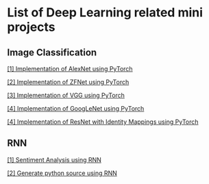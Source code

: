 # List of Deep Learning related mini projects

## Image Classification
[[1] Implementation of AlexNet using PyTorch ](https://github.com/adeveloperdiary/DeepLearning_MiniProjects/tree/master/AlexNet)

[[2] Implementation of ZFNet using PyTorch ](https://github.com/adeveloperdiary/DeepLearning_MiniProjects/tree/master/ZFNet)

[[3] Implementation of VGG using PyTorch ](https://github.com/adeveloperdiary/DeepLearning_MiniProjects/tree/master/VGGNet)

[[4] Implementation of GoogLeNet using PyTorch ](https://github.com/adeveloperdiary/DeepLearning_MiniProjects/tree/master/GoogLeNet)

[[4] Implementation of ResNet with Identity Mappings using PyTorch ](https://github.com/adeveloperdiary/DeepLearning_MiniProjects/tree/master/ResNet)


## RNN
[[1] Sentiment Analysis using RNN ](https://github.com/adeveloperdiary/DeepLearning_MiniProjects/tree/master/Sentiment_Analysis_using_RNN )

[[2] Generate python source using RNN ](https://github.com/adeveloperdiary/DeepLearning_MiniProjects/tree/master/Char_Sequence_with_RNN)
